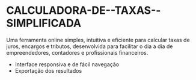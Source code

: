 # CALCULADORA-DE--TAXAS--SIMPLIFICADA
Uma ferramenta online simples, intuitiva e eficiente para calcular taxas de juros, encargos e tributos, desenvolvida para facilitar o dia a dia de empreendedores, contadores e profissionais financeiros.
- Interface responsiva e de fácil navegação
- Exportação dos resultados


